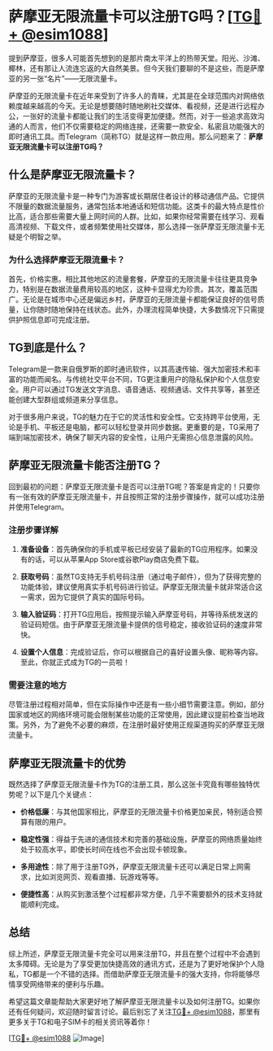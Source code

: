 # 萨摩亚无限流量卡可以注册TG吗？[[TG💪+ @esim1088](https://t.me/s/esim1088)]

提到萨摩亚，很多人可能首先想到的是那片南太平洋上的热带天堂。阳光、沙滩、椰林，还有那让人流连忘返的大自然美景。但今天我们要聊的不是这些，而是萨摩亚的另一张“名片”——无限流量卡。

萨摩亚的无限流量卡在近年来受到了许多人的青睐，尤其是在全球范围内对网络依赖度越来越高的今天。无论是想要随时随地刷社交媒体、看视频，还是进行远程办公，一张好的流量卡都能让我们的生活变得更加便捷。然而，对于一些追求高效沟通的人而言，他们不仅需要稳定的网络连接，还需要一款安全、私密且功能强大的即时通讯工具。而Telegram（简称TG）就是这样一款应用。那么问题来了：**萨摩亚无限流量卡可以注册TG吗？**

## 什么是萨摩亚无限流量卡？

萨摩亚的无限流量卡是一种专门为游客或长期居住者设计的移动通信产品。它提供不限量的数据流量服务，通常包括本地通话和短信功能。这类卡的最大特点是性价比高，适合那些需要大量上网时间的人群。比如，如果你经常需要在线学习、观看高清视频、下载文件，或者频繁使用社交媒体，那么选择一张萨摩亚无限流量卡无疑是个明智之举。

### 为什么选择萨摩亚无限流量卡？

首先，价格实惠。相比其他地区的流量套餐，萨摩亚的无限流量卡往往更具竞争力，特别是在数据流量费用较高的地区，这种卡显得尤为珍贵。其次，覆盖范围广。无论是在城市中心还是偏远乡村，萨摩亚的无限流量卡都能保证良好的信号质量，让你随时随地保持在线状态。此外，办理流程简单快捷，大多数情况下只需提供护照信息即可完成注册。

## TG到底是什么？

Telegram是一款来自俄罗斯的即时通讯软件，以其高速传输、强大加密技术和丰富的功能而闻名。与传统社交平台不同，TG更注重用户的隐私保护和个人信息安全。用户可以通过TG发送文字消息、语音通话、视频通话、文件共享等，甚至还能创建大型群组或频道来分享信息。

对于很多用户来说，TG的魅力在于它的灵活性和安全性。它支持跨平台使用，无论是手机、平板还是电脑，都可以轻松登录并同步数据。更重要的是，TG采用了端到端加密技术，确保了聊天内容的安全性，让用户无需担心信息泄露的风险。

## 萨摩亚无限流量卡能否注册TG？

回到最初的问题：萨摩亚无限流量卡是否可以注册TG呢？答案是肯定的！只要你有一张有效的萨摩亚无限流量卡，并且按照正常的注册步骤操作，就可以成功注册并使用Telegram。

### 注册步骤详解

1. **准备设备**：首先确保你的手机或平板已经安装了最新的TG应用程序。如果没有的话，可以从苹果App Store或谷歌Play商店免费下载。
   
2. **获取号码**：虽然TG支持无手机号码注册（通过电子邮件），但为了获得完整的功能体验，建议使用真实手机号码进行验证。萨摩亚无限流量卡就非常适合这一需求，因为它提供了真实的国际号码。

3. **输入验证码**：打开TG应用后，按照提示输入萨摩亚号码，并等待系统发送的验证码短信。由于萨摩亚无限流量卡提供的信号稳定，接收验证码的速度非常快。

4. **设置个人信息**：完成验证后，你可以根据自己的喜好设置头像、昵称等内容。至此，你就正式成为TG的一员啦！

### 需要注意的地方

尽管注册过程相对简单，但在实际操作中还是有一些小细节需要注意。例如，部分国家或地区的网络环境可能会限制某些功能的正常使用，因此建议提前检查当地政策。另外，为了避免不必要的麻烦，在注册时最好使用正规渠道购买的萨摩亚无限流量卡。

## 萨摩亚无限流量卡的优势

既然选择了萨摩亚无限流量卡作为TG的注册工具，那么这张卡究竟有哪些独特优势呢？以下是几个关键点：

- **价格低廉**：与其他国家相比，萨摩亚的无限流量卡价格更加亲民，特别适合预算有限的用户。
  
- **稳定性强**：得益于先进的通信技术和完善的基础设施，萨摩亚的网络质量始终处于较高水平，即使长时间在线也不会出现卡顿现象。

- **多用途性**：除了用于注册TG外，萨摩亚无限流量卡还可以满足日常上网需求，比如浏览网页、观看直播、玩游戏等等。

- **便捷性高**：从购买到激活整个过程都非常方便，几乎不需要额外的技术支持就能顺利完成。

## 总结

综上所述，萨摩亚无限流量卡完全可以用来注册TG，并且在整个过程中不会遇到太多障碍。无论是为了享受更加快捷高效的通讯方式，还是为了更好地保护个人隐私，TG都是一个不错的选择。而借助萨摩亚无限流量卡的强大支持，你将能够尽情享受网络带来的便利与乐趣。

希望这篇文章能帮助大家更好地了解萨摩亚无限流量卡以及如何注册TG。如果你还有任何疑问，欢迎随时留言讨论。最后别忘了关注[TG💪+ @esim1088](https://t.me/s/esim1088)，那里有更多关于TG和电子SIM卡的相关资讯等着你！

[[TG💪+ @esim1088](https://t.me/s/esim1088) ![Image](https://i.postimg.cc/4NQfJmqS/Snipaste-2025-05-13-00-14-12.png)]